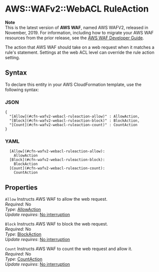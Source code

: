 # AWS::WAFv2::WebACL RuleAction<a name="aws-properties-wafv2-webacl-ruleaction"></a>

**Note**  
This is the latest version of **AWS WAF**, named AWS WAFV2, released in November, 2019\. For information, including how to migrate your AWS WAF resources from the prior release, see the [AWS WAF Developer Guide](https://docs.aws.amazon.com/waf/latest/developerguide/waf-chapter.html)\. 

The action that AWS WAF should take on a web request when it matches a rule's statement\. Settings at the web ACL level can override the rule action setting\. 

## Syntax<a name="aws-properties-wafv2-webacl-ruleaction-syntax"></a>

To declare this entity in your AWS CloudFormation template, use the following syntax:

### JSON<a name="aws-properties-wafv2-webacl-ruleaction-syntax.json"></a>

```
{
  "[Allow](#cfn-wafv2-webacl-ruleaction-allow)" : AllowAction,
  "[Block](#cfn-wafv2-webacl-ruleaction-block)" : BlockAction,
  "[Count](#cfn-wafv2-webacl-ruleaction-count)" : CountAction
}
```

### YAML<a name="aws-properties-wafv2-webacl-ruleaction-syntax.yaml"></a>

```
  [Allow](#cfn-wafv2-webacl-ruleaction-allow): 
    AllowAction
  [Block](#cfn-wafv2-webacl-ruleaction-block): 
    BlockAction
  [Count](#cfn-wafv2-webacl-ruleaction-count): 
    CountAction
```

## Properties<a name="aws-properties-wafv2-webacl-ruleaction-properties"></a>

`Allow`  <a name="cfn-wafv2-webacl-ruleaction-allow"></a>
Instructs AWS WAF to allow the web request\.  
*Required*: No  
*Type*: [AllowAction](aws-properties-wafv2-webacl-allowaction.md)  
*Update requires*: [No interruption](https://docs.aws.amazon.com/AWSCloudFormation/latest/UserGuide/using-cfn-updating-stacks-update-behaviors.html#update-no-interrupt)

`Block`  <a name="cfn-wafv2-webacl-ruleaction-block"></a>
Instructs AWS WAF to block the web request\.  
*Required*: No  
*Type*: [BlockAction](aws-properties-wafv2-webacl-blockaction.md)  
*Update requires*: [No interruption](https://docs.aws.amazon.com/AWSCloudFormation/latest/UserGuide/using-cfn-updating-stacks-update-behaviors.html#update-no-interrupt)

`Count`  <a name="cfn-wafv2-webacl-ruleaction-count"></a>
Instructs AWS WAF to count the web request and allow it\.  
*Required*: No  
*Type*: [CountAction](aws-properties-wafv2-webacl-countaction.md)  
*Update requires*: [No interruption](https://docs.aws.amazon.com/AWSCloudFormation/latest/UserGuide/using-cfn-updating-stacks-update-behaviors.html#update-no-interrupt)